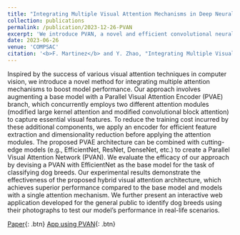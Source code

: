 ```yaml
---
title: "Integrating Multiple Visual Attention Mechanisms in Deep Neural Networks"
collection: publications
permalink: /publication/2023-12-26-PVAN
excerpt: 'We introduce PVAN, a novel and efficient convolutional neural network approach that employs hybrid visual attention. This method not only outperforms existing state-of-the-art techniques but also maintains efficiency.'
date: 2023-06-26
venue: 'COMPSAC'
citation: '<b>F. Martinez</b> and Y. Zhao, "Integrating Multiple Visual Attention Mechanisms in Deep Neural Networks," <i>2023 IEEE 47th Annual Computers, Software, and Applications Conference (COMPSAC)</i>, Torino, Italy, 2023, pp. 1191-1196, doi: 10.1109/COMPSAC57700.2023.00180.'
---
```

Inspired by the success of various visual attention techniques in computer vision, we introduce a novel method for integrating multiple attention mechanisms to boost model performance. Our approach involves augmenting a base model with a Parallel Visual Attention Encoder (PVAE) branch, which concurrently employs two different attention modules (modified large kernel attention and modified convolutional block attention) to capture essential visual features. To reduce the training cost incurred by these additional components, we apply an encoder for efficient feature extraction and dimensionality reduction before applying the attention modules. The proposed PVAE architecture can be combined with cutting-edge models (e.g., EfficientNet, ResNet, DenseNet, etc.) to create a Parallel Visual Attention Network (PVAN). We evaluate the efficacy of our approach by devising a PVAN with EfficientNet as the base model for the task of classifying dog breeds. Our experimental results demonstrate the effectiveness of the proposed hybrid visual attention architecture, which achieves superior performance compared to the base model and models with a single attention mechanism. We further present an interactive web application developed for the general public to identify dog breeds using their photographs to test our model’s performance in real-life scenarios.

[Paper](https://ieeexplore.ieee.org/abstract/document/10196890){: .btn}
[App using PVAN](https://huggingface.co/spaces/ferdmartin/DogBreedsApp){: .btn}
<!-- 
Recommended citation: F. Martinez and Y. Zhao, "Integrating Multiple Visual Attention Mechanisms in Deep Neural Networks," <i>2023 IEEE 47th Annual Computers, Software, and Applications Conference (COMPSAC)</i>, Torino, Italy, 2023, pp. 1191-1196, doi: 10.1109/COMPSAC57700.2023.00180. -->